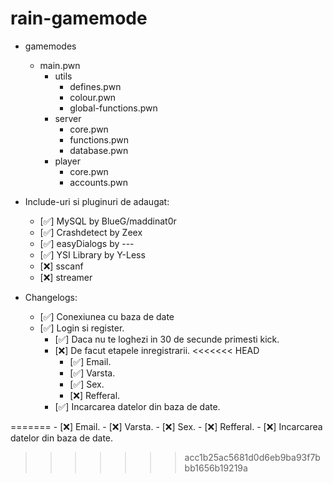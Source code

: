 # rain-gamemode
- gamemodes
  - main.pwn
    - utils
      - defines.pwn
      - colour.pwn
      - global-functions.pwn
    - server
      - core.pwn
      - functions.pwn
      - database.pwn
    - player
      - core.pwn
      - accounts.pwn

- Include-uri si pluginuri de adaugat:
  - [✅] MySQL by BlueG/maddinat0r
  - [✅] Crashdetect by Zeex
  - [✅] easyDialogs by ---
  - [✅] YSI Library by Y-Less
  - [❌] sscanf
  - [❌] streamer

- Changelogs:
  - [✅] Conexiunea cu baza de date
  - [✅] Login si register.
     - [✅] Daca nu te loghezi in 30 de secunde primesti kick.
     - [❌] De facut etapele inregistrarii.
<<<<<<< HEAD
       - [✅] Email.
       - [✅] Varsta.
       - [✅] Sex.
       - [❌] Refferal.
     - [✅] Incarcarea datelor din baza de date.

=======
       - [❌] Email.
       - [❌] Varsta.
       - [❌] Sex.
       - [❌] Refferal.
     - [❌] Incarcarea datelor din baza de date.
>>>>>>> acc1b25ac5681d0d6eb9ba93f7bbb1656b19219a
